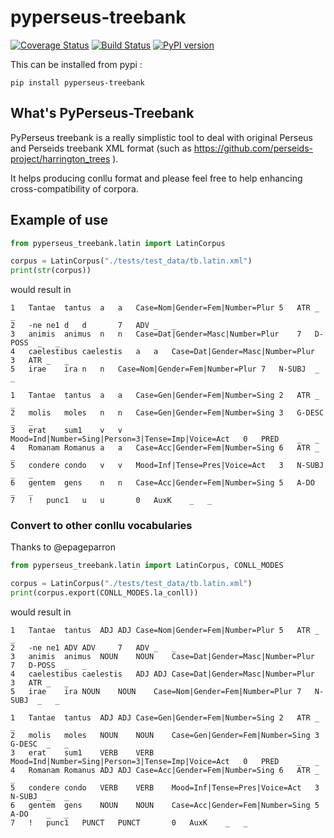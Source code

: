 # pyperseus-treebank

[![Coverage Status](https://coveralls.io/repos/github/alpheios-project/pyperseus-treebank/badge.svg?branch=master)](https://coveralls.io/github/alpheios-project/pyperseus-treebank?branch=master)
[![Build Status](https://travis-ci.org/alpheios-project/pyperseus-treebank.svg?branch=master)](https://travis-ci.org/alpheios-project/pyperseus-treebank)
[![PyPI version](https://badge.fury.io/py/pyperseus-treebank.svg)](https://badge.fury.io/py/pyperseus-treebank)

This can be installed from pypi :

```shell
pip install pyperseus-treebank
```

## What's PyPerseus-Treebank

PyPerseus treebank is a really simplistic tool to deal with original Perseus and Perseids treebank XML format (such as
https://github.com/perseids-project/harrington_trees ).

It helps producing conllu format and please feel free to help enhancing cross-compatibility of corpora.

## Example of use

```python
from pyperseus_treebank.latin import LatinCorpus

corpus = LatinCorpus("./tests/test_data/tb.latin.xml")
print(str(corpus))
```

would result in

```conll
1	Tantae	tantus	a	a	Case=Nom|Gender=Fem|Number=Plur	5	ATR	_	_
2	-ne	ne1	d	d		7	ADV	_	_
3	animis	animus	n	n	Case=Dat|Gender=Masc|Number=Plur	7	D-POSS	_	_
4	caelestibus	caelestis	a	a	Case=Dat|Gender=Masc|Number=Plur	3	ATR	_	_
5	irae	ira	n	n	Case=Nom|Gender=Fem|Number=Plur	7	N-SUBJ	_	_

1	Tantae	tantus	a	a	Case=Gen|Gender=Fem|Number=Sing	2	ATR	_	_
2	molis	moles	n	n	Case=Gen|Gender=Fem|Number=Sing	3	G-DESC	_	_
3	erat	sum1	v	v	Mood=Ind|Number=Sing|Person=3|Tense=Imp|Voice=Act	0	PRED	_	_
4	Romanam	Romanus	a	a	Case=Acc|Gender=Fem|Number=Sing	6	ATR	_	_
5	condere	condo	v	v	Mood=Inf|Tense=Pres|Voice=Act	3	N-SUBJ	_	_
6	gentem	gens	n	n	Case=Acc|Gender=Fem|Number=Sing	5	A-DO	_	_
7	!	punc1	u	u		0	AuxK	_	_
```

### Convert to other conllu vocabularies

Thanks to @epageparron


```python
from pyperseus_treebank.latin import LatinCorpus, CONLL_MODES

corpus = LatinCorpus("./tests/test_data/tb.latin.xml")
print(corpus.export(CONLL_MODES.la_conll))
```

would result in

```conll
1	Tantae	tantus	ADJ	ADJ	Case=Nom|Gender=Fem|Number=Plur	5	ATR	_	_
2	-ne	ne1	ADV	ADV		7	ADV	_	_
3	animis	animus	NOUN	NOUN	Case=Dat|Gender=Masc|Number=Plur	7	D-POSS	_	_
4	caelestibus	caelestis	ADJ	ADJ	Case=Dat|Gender=Masc|Number=Plur	3	ATR	_	_
5	irae	ira	NOUN	NOUN	Case=Nom|Gender=Fem|Number=Plur	7	N-SUBJ	_	_

1	Tantae	tantus	ADJ	ADJ	Case=Gen|Gender=Fem|Number=Sing	2	ATR	_	_
2	molis	moles	NOUN	NOUN	Case=Gen|Gender=Fem|Number=Sing	3	G-DESC	_	_
3	erat	sum1	VERB	VERB	Mood=Ind|Number=Sing|Person=3|Tense=Imp|Voice=Act	0	PRED	_	_
4	Romanam	Romanus	ADJ	ADJ	Case=Acc|Gender=Fem|Number=Sing	6	ATR	_	_
5	condere	condo	VERB	VERB	Mood=Inf|Tense=Pres|Voice=Act	3	N-SUBJ	_	_
6	gentem	gens	NOUN	NOUN	Case=Acc|Gender=Fem|Number=Sing	5	A-DO	_	_
7	!	punc1	PUNCT	PUNCT		0	AuxK	_	_
```